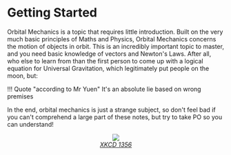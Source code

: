 # Getting Started

Orbital Mechanics is a topic that requires little introduction. Built on the very much basic principles of Maths and Physics, Orbital Mechanics concerns the motion of objects in orbit. This is an incredibly important topic to master, and you need basic knowledge of vectors and Newton's Laws. After all, who else to learn from than the first person to come up with a logical equation for Universal Gravitation, which legitimately put people on the moon, but:

!!! Quote "according to Mr Yuen"
    It's an absolute lie based on wrong premises


In the end, orbital mechanics is just a strange subject, so don't feel bad if you can't comprehend a large part of these notes, but try to take PO so you can understand!

<div align="center">
	<img src="https://imgs.xkcd.com/comics/orbital_mechanics.png" /><br>
	<i><a href="https://xkcd.com/1356/">XKCD 1356</a></i>
</div>
